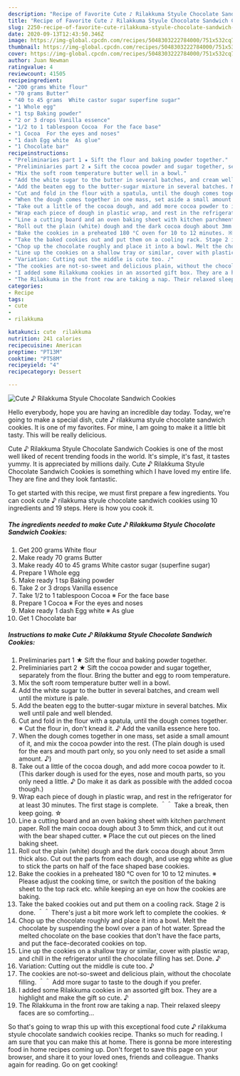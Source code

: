 ```yaml
---
description: "Recipe of Favorite Cute ♪ Rilakkuma Styule Chocolate Sandwich Cookies"
title: "Recipe of Favorite Cute ♪ Rilakkuma Styule Chocolate Sandwich Cookies"
slug: 2250-recipe-of-favorite-cute-rilakkuma-styule-chocolate-sandwich-cookies
date: 2020-09-13T12:43:50.346Z
image: https://img-global.cpcdn.com/recipes/5048303222784000/751x532cq70/cute-♪-rilakkuma-styule-chocolate-sandwich-cookies-recipe-main-photo.jpg
thumbnail: https://img-global.cpcdn.com/recipes/5048303222784000/751x532cq70/cute-♪-rilakkuma-styule-chocolate-sandwich-cookies-recipe-main-photo.jpg
cover: https://img-global.cpcdn.com/recipes/5048303222784000/751x532cq70/cute-♪-rilakkuma-styule-chocolate-sandwich-cookies-recipe-main-photo.jpg
author: Juan Newman
ratingvalue: 4
reviewcount: 41505
recipeingredient:
- "200 grams White flour"
- "70 grams Butter"
- "40 to 45 grams  White castor sugar superfine sugar"
- "1 Whole egg"
- "1 tsp Baking powder"
- "2 or 3 drops Vanilla essence"
- "1/2 to 1 tablespoon Cocoa  For the face base"
- "1 Cocoa  For the eyes and noses"
- "1 dash Egg white  As glue"
- "1 Chocolate bar"
recipeinstructions:
- "Preliminaries part 1 ★ Sift the flour and baking powder together."
- "Preliminiaries part 2 ★ Sift the cocoa powder and sugar together, separately from the flour. Bring the butter and egg to room temperature."
- "Mix the soft room temperature butter well in a bowl."
- "Add the white sugar to the butter in several batches, and cream well until the mixture is pale."
- "Add the beaten egg to the butter-sugar mixture in several batches. Mix well until pale and well blended."
- "Cut and fold in the flour with a spatula, until the dough comes together. ※ Cut the flour in, don&#39;t knead it. ♪ Add the vanilla essence here too."
- "When the dough comes together in one mass, set aside a small amount of it, and mix the cocoa powder into the rest. (The plain dough is used for the ears and mouth part only, so you only need to set aside a small amount. ♪)"
- "Take out a little of the cocoa dough, and add more cocoa powder to it. (This darker dough is used for the eyes, nose and mouth parts, so you only need a little. ♪ Do make it as dark as possible with the added cocoa though.)"
- "Wrap each piece of dough in plastic wrap, and rest in the refrigerator for at least 30 minutes. The first stage is complete. ＾＾  Take a break, then keep going. ☆"
- "Line a cutting board and an oven baking sheet with kitchen parchment paper. Roll the main cocoa dough about 3 to 5mm thick, and cut it out with the bear shaped cutter. ※ Place the cut out pieces on the lined baking sheet."
- "Roll out the plain (white) dough and the dark cocoa dough about 3mm thick also. Cut out the parts from each dough, and use egg white as glue to stick the parts on half of the face shaped base cookies."
- "Bake the cookies in a preheated 180 °C oven for 10 to 12 minutes. ※ Please adjust the cooking time, or switch the position of the baking sheet to the top rack etc. while keeping an eye on how the cookies are baking."
- "Take the baked cookies out and put them on a cooling rack. Stage 2 is done. ＾＾ There&#39;s just a bit more work left to complete the cookies. ☆"
- "Chop up the chocolate roughly and place it into a bowl. Melt the chocolate by suspending the bowl over a pan of hot water. Spread the melted chocolate on the base cookies that don&#39;t have the face parts, and put the face-decorated cookies on top."
- "Line up the cookies on a shallow tray or similar, cover with plastic wrap, and chill in the refrigerator until the chocolate filling has set. Done. ♪"
- "Variation: Cutting out the middle is cute too. ♪"
- "The cookies are not-so-sweet and delicious plain, without the chocolate filling. ＾＾ Add more sugar to taste to the dough if you prefer."
- "I added some Rilakkuma cookies in an assorted gift box. They are a highlight and make the gift so cute. ♪"
- "The Rilakkuma in the front row are taking a nap. Their relaxed sleepy faces are so comforting..."
categories:
- Recipe
tags:
- cute
- 
- rilakkuma

katakunci: cute  rilakkuma 
nutrition: 241 calories
recipecuisine: American
preptime: "PT13M"
cooktime: "PT58M"
recipeyield: "4"
recipecategory: Dessert

---
```



![Cute ♪ Rilakkuma Styule Chocolate Sandwich Cookies](https://img-global.cpcdn.com/recipes/5048303222784000/751x532cq70/cute-♪-rilakkuma-styule-chocolate-sandwich-cookies-recipe-main-photo.jpg)

Hello everybody, hope you are having an incredible day today. Today, we're going to make a special dish, cute ♪ rilakkuma styule chocolate sandwich cookies. It is one of my favorites. For mine, I am going to make it a little bit tasty. This will be really delicious.

Cute ♪ Rilakkuma Styule Chocolate Sandwich Cookies is one of the most well liked of recent trending foods in the world. It's simple, it's fast, it tastes yummy. It is appreciated by millions daily. Cute ♪ Rilakkuma Styule Chocolate Sandwich Cookies is something which I have loved my entire life. They are fine and they look fantastic.




To get started with this recipe, we must first prepare a few ingredients. You can cook cute ♪ rilakkuma styule chocolate sandwich cookies using 10 ingredients and 19 steps. Here is how you cook it.

<!--inarticleads1-->

##### The ingredients needed to make Cute ♪ Rilakkuma Styule Chocolate Sandwich Cookies:

1. Get 200 grams White flour
1. Make ready 70 grams Butter
1. Make ready 40 to 45 grams  White castor sugar (superfine sugar)
1. Prepare 1 Whole egg
1. Make ready 1 tsp Baking powder
1. Take 2 or 3 drops Vanilla essence
1. Take 1/2 to 1 tablespoon Cocoa ※ For the face base
1. Prepare 1 Cocoa ※ For the eyes and noses
1. Make ready 1 dash Egg white ※ As glue
1. Get 1 Chocolate bar




<!--inarticleads2-->

##### Instructions to make Cute ♪ Rilakkuma Styule Chocolate Sandwich Cookies:

1. Preliminaries part 1 ★ Sift the flour and baking powder together.
1. Preliminiaries part 2 ★ Sift the cocoa powder and sugar together, separately from the flour. Bring the butter and egg to room temperature.
1. Mix the soft room temperature butter well in a bowl.
1. Add the white sugar to the butter in several batches, and cream well until the mixture is pale.
1. Add the beaten egg to the butter-sugar mixture in several batches. Mix well until pale and well blended.
1. Cut and fold in the flour with a spatula, until the dough comes together. ※ Cut the flour in, don&#39;t knead it. ♪ Add the vanilla essence here too.
1. When the dough comes together in one mass, set aside a small amount of it, and mix the cocoa powder into the rest. (The plain dough is used for the ears and mouth part only, so you only need to set aside a small amount. ♪)
1. Take out a little of the cocoa dough, and add more cocoa powder to it. (This darker dough is used for the eyes, nose and mouth parts, so you only need a little. ♪ Do make it as dark as possible with the added cocoa though.)
1. Wrap each piece of dough in plastic wrap, and rest in the refrigerator for at least 30 minutes. The first stage is complete. ＾＾  Take a break, then keep going. ☆
1. Line a cutting board and an oven baking sheet with kitchen parchment paper. Roll the main cocoa dough about 3 to 5mm thick, and cut it out with the bear shaped cutter. ※ Place the cut out pieces on the lined baking sheet.
1. Roll out the plain (white) dough and the dark cocoa dough about 3mm thick also. Cut out the parts from each dough, and use egg white as glue to stick the parts on half of the face shaped base cookies.
1. Bake the cookies in a preheated 180 °C oven for 10 to 12 minutes. ※ Please adjust the cooking time, or switch the position of the baking sheet to the top rack etc. while keeping an eye on how the cookies are baking.
1. Take the baked cookies out and put them on a cooling rack. Stage 2 is done. ＾＾ There&#39;s just a bit more work left to complete the cookies. ☆
1. Chop up the chocolate roughly and place it into a bowl. Melt the chocolate by suspending the bowl over a pan of hot water. Spread the melted chocolate on the base cookies that don&#39;t have the face parts, and put the face-decorated cookies on top.
1. Line up the cookies on a shallow tray or similar, cover with plastic wrap, and chill in the refrigerator until the chocolate filling has set. Done. ♪
1. Variation: Cutting out the middle is cute too. ♪
1. The cookies are not-so-sweet and delicious plain, without the chocolate filling. ＾＾ Add more sugar to taste to the dough if you prefer.
1. I added some Rilakkuma cookies in an assorted gift box. They are a highlight and make the gift so cute. ♪
1. The Rilakkuma in the front row are taking a nap. Their relaxed sleepy faces are so comforting...




So that's going to wrap this up with this exceptional food cute ♪ rilakkuma styule chocolate sandwich cookies recipe. Thanks so much for reading. I am sure that you can make this at home. There is gonna be more interesting food in home recipes coming up. Don't forget to save this page on your browser, and share it to your loved ones, friends and colleague. Thanks again for reading. Go on get cooking!
